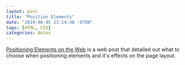 ```yaml
---
layout: post
title: "Position Elements"
date: "2019-06-05 23:14:38 -0700"
tags: [HTML, CSS]
categories: Notes
---
```



[Positioning Elements on the Web](https://thoughtbot.com/blog/positioning) is a web post that detailed out what to choose when positioning elements and it's effects on the page layout.
